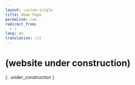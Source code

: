 ```yaml
---
layout: custom-single
title: Home Page
permalink: /en
redirect_from:
  - /
lang: en
translation: /it
---
```


# (website under construction)
{: .under_construction }

